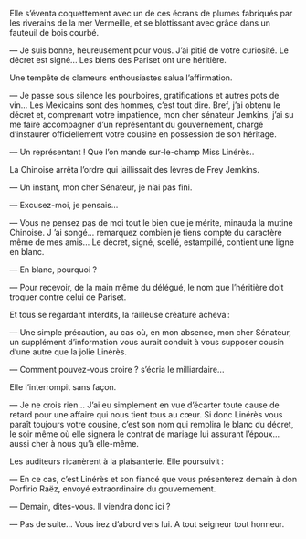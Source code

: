 Elle s’éventa coquettement avec un de ces écrans de plumes fabriqués par les riverains de la mer Vermeille, et se blottissant avec grâce dans un fauteuil de bois courbé.

— Je suis bonne, heureusement pour vous. J’ai pitié de votre curiosité. Le décret est signé... Les biens des Pariset ont une héritière.

Une tempête de clameurs enthousiastes salua l’affirmation.

— Je passe sous silence les pourboires, gratifications et autres pots de vin... Les Mexicains sont des hommes, c’est tout dire. Bref, j’ai obtenu le 
décret et, comprenant votre impatience, mon cher sénateur Jemkins, j’ai su me faire accompagner d’un représentant du gouvernement, chargé d’instaurer officiellement votre cousine en possession de son héritage.

— Un représentant ! Que l’on mande sur-le-champ Miss Linérès..

La Chinoise arrêta l’ordre qui jaillissait des lèvres de Frey Jemkins.

— Un instant, mon cher Sénateur, je n’ai pas fini.

— Excusez-moi, je pensais...

— Vous ne pensez pas de moi tout le bien que je mérite, minauda la mutine Chinoise. J ’ai songé... remarquez combien je tiens compte du caractère même de mes amis... Le décret, signé, scellé, estampillé, contient une ligne en blanc.

— En blanc, pourquoi ?

— Pour recevoir, de la main même du délégué, le nom que l’héritière doit troquer contre celui de Pariset.

Et tous se regardant interdits, la railleuse créature acheva :

— Une simple précaution, au cas où, en mon absence, mon cher Sénateur, un supplément d’information vous aurait conduit à vous supposer cousin d’une autre que la jolie Linérès.

— Comment pouvez-vous croire ? s’écria le milliardaire...

Elle l’interrompit sans façon.

— Je ne crois rien... J’ai eu simplement en vue d’écarter toute cause de
retard pour une affaire qui nous tient tous au cœur. Si donc Linérès vous
paraît toujours votre cousine, c’est son nom qui remplira le blanc du décret,
le soir même où elle signera le contrat de mariage lui assurant l’époux...
aussi cher à nous qu’à elle-même.

Les auditeurs ricanèrent à la plaisanterie. Elle poursuivit :

— En ce cas, c’est Linérès et son fiancé que vous présenterez demain à don Porfirio Raëz, envoyé extraordinaire du gouvernement.

— Demain, dites-vous. Il viendra donc ici ?

— Pas de suite... Vous irez d’abord vers lui. A tout seigneur tout honneur.
